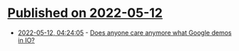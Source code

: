 # [Published on 2022-05-12](index.md)

* [2022-05-12, 04:24:05](https://news.ycombinator.com/item?id=31349266) - [Does anyone care anymore what Google demos in IO?](https://news.ycombinator.com/item?id=31349266)

